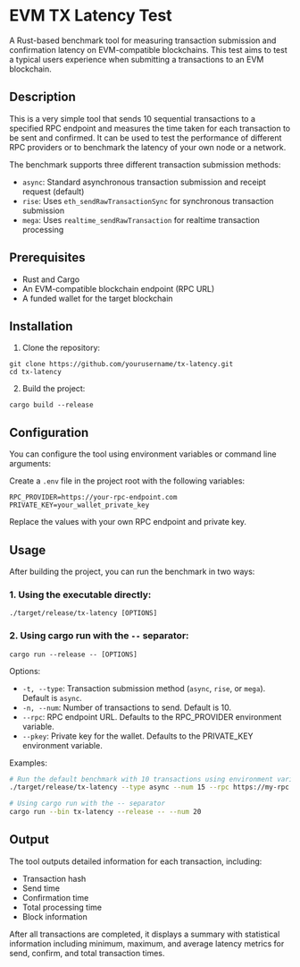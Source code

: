# EVM TX Latency Test

A Rust-based benchmark tool for measuring transaction submission and confirmation latency on EVM-compatible blockchains. This test aims to test a typical users experience when submitting a transactions to an EVM blockchain.

## Description

This is a very simple tool that sends 10 sequential transactions to a specified RPC endpoint and measures the time taken for each transaction to be sent and confirmed. It can be used to test the performance of different RPC providers or to benchmark the latency of your own node or a network. 

The benchmark supports three different transaction submission methods:
- `async`: Standard asynchronous transaction submission and receipt request (default)
- `rise`: Uses `eth_sendRawTransactionSync` for synchronous transaction submission
- `mega`: Uses `realtime_sendRawTransaction` for realtime transaction processing

## Prerequisites

- Rust and Cargo
- An EVM-compatible blockchain endpoint (RPC URL)
- A funded wallet for the target blockchain

## Installation

1. Clone the repository:
```
git clone https://github.com/yourusername/tx-latency.git
cd tx-latency
```

2. Build the project:
```
cargo build --release
```

## Configuration

You can configure the tool using environment variables or command line arguments:

Create a `.env` file in the project root with the following variables:

```
RPC_PROVIDER=https://your-rpc-endpoint.com
PRIVATE_KEY=your_wallet_private_key
```

Replace the values with your own RPC endpoint and private key.

## Usage

After building the project, you can run the benchmark in two ways:

### 1. Using the executable directly:

```
./target/release/tx-latency [OPTIONS]
```

### 2. Using cargo run with the `--` separator:

```
cargo run --release -- [OPTIONS]
```

Options:
- `-t, --type`: Transaction submission method (`async`, `rise`, or `mega`). Default is `async`.
- `-n, --num`: Number of transactions to send. Default is 10.
- `--rpc`: RPC endpoint URL. Defaults to the RPC_PROVIDER environment variable.
- `--pkey`: Private key for the wallet. Defaults to the PRIVATE_KEY environment variable.

Examples:

```bash
# Run the default benchmark with 10 transactions using environment variables
./target/release/tx-latency --type async --num 15 --rpc https://my-rpc.com --pkey 0x123456...

# Using cargo run with the -- separator
cargo run --bin tx-latency --release -- --num 20
```

## Output

The tool outputs detailed information for each transaction, including:

- Transaction hash
- Send time
- Confirmation time
- Total processing time
- Block information

After all transactions are completed, it displays a summary with statistical information including minimum, maximum, and average latency metrics for send, confirm, and total transaction times.